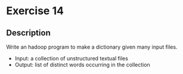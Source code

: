 # Exercise 14

## Description

Write an hadoop program to make a dictionary given many input files.

 - Input: a collection of unstructured textual files
 - Output: list of distinct words occurring in the collection

